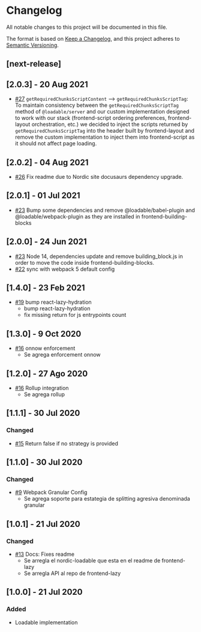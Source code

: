 # Changelog
All notable changes to this project will be documented in this file.

The format is based on [Keep a Changelog](https://keepachangelog.com/en/1.0.0/),
and this project adheres to [Semantic Versioning](https://semver.org/spec/v2.0.0.html).

## [next-release]

## [2.0.3] - 20 Aug 2021
- [#27](https://github.com/mercadolibre/fury_frontend-lazy/pull/27) `getRequiredChunksScriptContent` --> `getRequiredChunksScriptTag`: To maintain consistency between the `getRequiredChunksScriptTag` method of `@loadable/server` and our custom implementation designed to work with our stack (frontend-script ordering preferences, frontend-layout orchestration, etc.) we decided to inject the scripts returned by `getRequiredChunksScriptTag` into the header built by frontend-layout and remove the custom implementation to inject them into frontend-script as it should not affect page loading.

## [2.0.2] - 04 Aug 2021
- [#26](https://github.com/mercadolibre/fury_frontend-lazy/pull/26) Fix readme due to Nordic site docusaurs dependency upgrade.

## [2.0.1] - 01 Jul 2021
- [#23](https://github.com/mercadolibre/fury_frontend-lazy/pull/25) Bump some dependencies and remove @loadable/babel-plugin and @loadable/webpack-plugin as they are installed in frontend-building-blocks

## [2.0.0] - 24 Jun 2021
- [#23](https://github.com/mercadolibre/fury_frontend-lazy/pull/23) Node 14, dependencies update and remove building_block.js in order to move the code inside frontend-building-blocks.
- [#22](https://github.com/mercadolibre/fury_frontend-lazy/pull/22) sync with webpack 5 default config

## [1.4.0] - 23 Feb 2021
- [#19](https://github.com/mercadolibre/fury_frontend-lazy/pull/19) bump react-lazy-hydration
  - bump react-lazy-hydration
  - fix missing return for js entrypoints count

## [1.3.0] - 9 Oct 2020
- [#16](https://github.com/mercadolibre/fury_frontend-lazy/pull/17) onnow enforcement
  - Se agrega enforcement onnow

## [1.2.0] - 27 Ago 2020
- [#16](https://github.com/mercadolibre/fury_frontend-lazy/pull/16) Rollup integration
  - Se agrega rollup

## [1.1.1] - 30 Jul 2020

### Changed
- [#15](https://github.com/mercadolibre/fury_frontend-lazy/pull/15) Return false if no strategy is provided

## [1.1.0] - 30 Jul 2020

### Changed
- [#9](https://github.com/mercadolibre/fury_frontend-lazy/pull/9) Webpack Granular Config
  - Se agrega soporte para estategia de splitting agresiva denominada granular

## [1.0.1] - 21 Jul 2020

### Changed
- [#13](https://github.com/mercadolibre/fury_frontend-lazy/pull/13) Docs: Fixes readme
  - Se arregla el nordic-loadable que esta en el readme de frontend-lazy
  - Se arregla API al repo de frontend-lazy

## [1.0.0] - 21 Jul 2020

### Added
- Loadable implementation 
